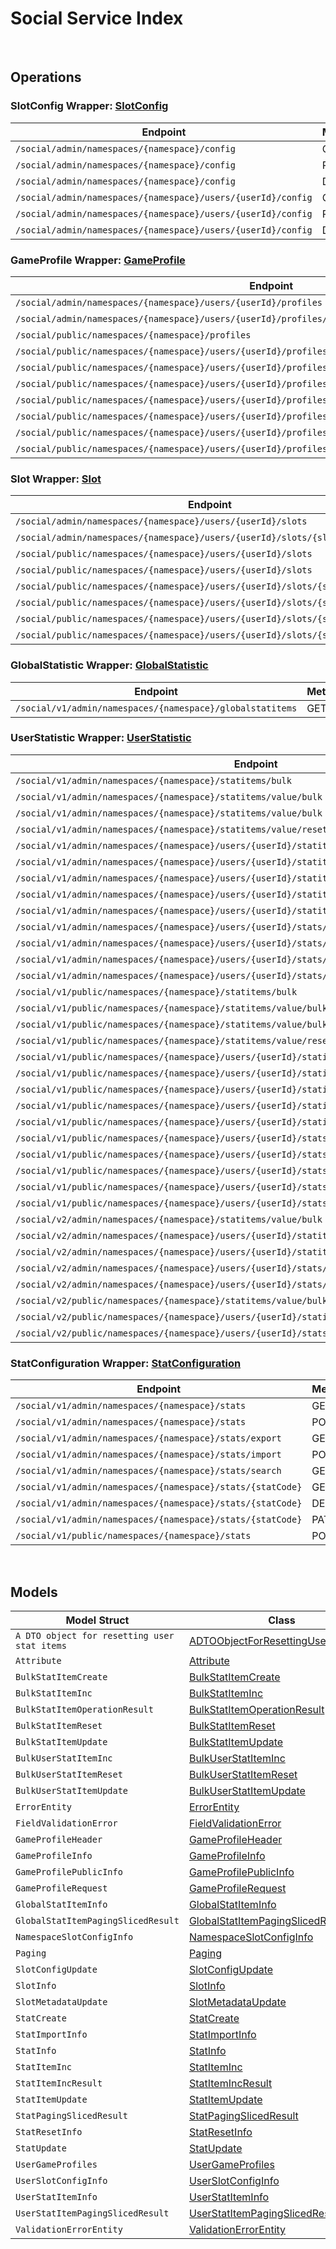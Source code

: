 # Social Service Index

&nbsp;

## Operations

### SlotConfig Wrapper:  [SlotConfig](../services-api/pkg/service/social/slotConfig.go)
| Endpoint | Method | ID | Class | Wrapper | Example |
|---|---|---|---|---|---|
| `/social/admin/namespaces/{namespace}/config` | GET | GetNamespaceSlotConfigShort | [GetNamespaceSlotConfigShort](../social-sdk/pkg/socialclient/slot_config/slot_config_client.go) | [GetNamespaceSlotConfigShort](../services-api/pkg/service/social/slotConfig.go) | [GetNamespaceSlotConfigShort](../samples/cli/cmd/social/slotConfig/getNamespaceSlotConfig.go) |
| `/social/admin/namespaces/{namespace}/config` | PUT | UpdateNamespaceSlotConfigShort | [UpdateNamespaceSlotConfigShort](../social-sdk/pkg/socialclient/slot_config/slot_config_client.go) | [UpdateNamespaceSlotConfigShort](../services-api/pkg/service/social/slotConfig.go) | [UpdateNamespaceSlotConfigShort](../samples/cli/cmd/social/slotConfig/updateNamespaceSlotConfig.go) |
| `/social/admin/namespaces/{namespace}/config` | DELETE | DeleteNamespaceSlotConfigShort | [DeleteNamespaceSlotConfigShort](../social-sdk/pkg/socialclient/slot_config/slot_config_client.go) | [DeleteNamespaceSlotConfigShort](../services-api/pkg/service/social/slotConfig.go) | [DeleteNamespaceSlotConfigShort](../samples/cli/cmd/social/slotConfig/deleteNamespaceSlotConfig.go) |
| `/social/admin/namespaces/{namespace}/users/{userId}/config` | GET | GetUserSlotConfigShort | [GetUserSlotConfigShort](../social-sdk/pkg/socialclient/slot_config/slot_config_client.go) | [GetUserSlotConfigShort](../services-api/pkg/service/social/slotConfig.go) | [GetUserSlotConfigShort](../samples/cli/cmd/social/slotConfig/getUserSlotConfig.go) |
| `/social/admin/namespaces/{namespace}/users/{userId}/config` | PUT | UpdateUserSlotConfigShort | [UpdateUserSlotConfigShort](../social-sdk/pkg/socialclient/slot_config/slot_config_client.go) | [UpdateUserSlotConfigShort](../services-api/pkg/service/social/slotConfig.go) | [UpdateUserSlotConfigShort](../samples/cli/cmd/social/slotConfig/updateUserSlotConfig.go) |
| `/social/admin/namespaces/{namespace}/users/{userId}/config` | DELETE | DeleteUserSlotConfigShort | [DeleteUserSlotConfigShort](../social-sdk/pkg/socialclient/slot_config/slot_config_client.go) | [DeleteUserSlotConfigShort](../services-api/pkg/service/social/slotConfig.go) | [DeleteUserSlotConfigShort](../samples/cli/cmd/social/slotConfig/deleteUserSlotConfig.go) |

### GameProfile Wrapper:  [GameProfile](../services-api/pkg/service/social/gameProfile.go)
| Endpoint | Method | ID | Class | Wrapper | Example |
|---|---|---|---|---|---|
| `/social/admin/namespaces/{namespace}/users/{userId}/profiles` | GET | GetUserProfilesShort | [GetUserProfilesShort](../social-sdk/pkg/socialclient/game_profile/game_profile_client.go) | [GetUserProfilesShort](../services-api/pkg/service/social/gameProfile.go) | [GetUserProfilesShort](../samples/cli/cmd/social/gameProfile/getUserProfiles.go) |
| `/social/admin/namespaces/{namespace}/users/{userId}/profiles/{profileId}` | GET | GetProfileShort | [GetProfileShort](../social-sdk/pkg/socialclient/game_profile/game_profile_client.go) | [GetProfileShort](../services-api/pkg/service/social/gameProfile.go) | [GetProfileShort](../samples/cli/cmd/social/gameProfile/getProfile.go) |
| `/social/public/namespaces/{namespace}/profiles` | GET | PublicGetUserGameProfilesShort | [PublicGetUserGameProfilesShort](../social-sdk/pkg/socialclient/game_profile/game_profile_client.go) | [PublicGetUserGameProfilesShort](../services-api/pkg/service/social/gameProfile.go) | [PublicGetUserGameProfilesShort](../samples/cli/cmd/social/gameProfile/publicGetUserGameProfiles.go) |
| `/social/public/namespaces/{namespace}/users/{userId}/profiles` | GET | PublicGetUserProfilesShort | [PublicGetUserProfilesShort](../social-sdk/pkg/socialclient/game_profile/game_profile_client.go) | [PublicGetUserProfilesShort](../services-api/pkg/service/social/gameProfile.go) | [PublicGetUserProfilesShort](../samples/cli/cmd/social/gameProfile/publicGetUserProfiles.go) |
| `/social/public/namespaces/{namespace}/users/{userId}/profiles` | POST | PublicCreateProfileShort | [PublicCreateProfileShort](../social-sdk/pkg/socialclient/game_profile/game_profile_client.go) | [PublicCreateProfileShort](../services-api/pkg/service/social/gameProfile.go) | [PublicCreateProfileShort](../samples/cli/cmd/social/gameProfile/publicCreateProfile.go) |
| `/social/public/namespaces/{namespace}/users/{userId}/profiles/{profileId}` | GET | PublicGetProfileShort | [PublicGetProfileShort](../social-sdk/pkg/socialclient/game_profile/game_profile_client.go) | [PublicGetProfileShort](../services-api/pkg/service/social/gameProfile.go) | [PublicGetProfileShort](../samples/cli/cmd/social/gameProfile/publicGetProfile.go) |
| `/social/public/namespaces/{namespace}/users/{userId}/profiles/{profileId}` | PUT | PublicUpdateProfileShort | [PublicUpdateProfileShort](../social-sdk/pkg/socialclient/game_profile/game_profile_client.go) | [PublicUpdateProfileShort](../services-api/pkg/service/social/gameProfile.go) | [PublicUpdateProfileShort](../samples/cli/cmd/social/gameProfile/publicUpdateProfile.go) |
| `/social/public/namespaces/{namespace}/users/{userId}/profiles/{profileId}` | DELETE | PublicDeleteProfileShort | [PublicDeleteProfileShort](../social-sdk/pkg/socialclient/game_profile/game_profile_client.go) | [PublicDeleteProfileShort](../services-api/pkg/service/social/gameProfile.go) | [PublicDeleteProfileShort](../samples/cli/cmd/social/gameProfile/publicDeleteProfile.go) |
| `/social/public/namespaces/{namespace}/users/{userId}/profiles/{profileId}/attributes/{attributeName}` | GET | PublicGetProfileAttributeShort | [PublicGetProfileAttributeShort](../social-sdk/pkg/socialclient/game_profile/game_profile_client.go) | [PublicGetProfileAttributeShort](../services-api/pkg/service/social/gameProfile.go) | [PublicGetProfileAttributeShort](../samples/cli/cmd/social/gameProfile/publicGetProfileAttribute.go) |
| `/social/public/namespaces/{namespace}/users/{userId}/profiles/{profileId}/attributes/{attributeName}` | PUT | PublicUpdateAttributeShort | [PublicUpdateAttributeShort](../social-sdk/pkg/socialclient/game_profile/game_profile_client.go) | [PublicUpdateAttributeShort](../services-api/pkg/service/social/gameProfile.go) | [PublicUpdateAttributeShort](../samples/cli/cmd/social/gameProfile/publicUpdateAttribute.go) |

### Slot Wrapper:  [Slot](../services-api/pkg/service/social/slot.go)
| Endpoint | Method | ID | Class | Wrapper | Example |
|---|---|---|---|---|---|
| `/social/admin/namespaces/{namespace}/users/{userId}/slots` | GET | GetUserNamespaceSlotsShort | [GetUserNamespaceSlotsShort](../social-sdk/pkg/socialclient/slot/slot_client.go) | [GetUserNamespaceSlotsShort](../services-api/pkg/service/social/slot.go) | [GetUserNamespaceSlotsShort](../samples/cli/cmd/social/slot/getUserNamespaceSlots.go) |
| `/social/admin/namespaces/{namespace}/users/{userId}/slots/{slotId}` | GET | GetSlotDataShort | [GetSlotDataShort](../social-sdk/pkg/socialclient/slot/slot_client.go) | [GetSlotDataShort](../services-api/pkg/service/social/slot.go) | [GetSlotDataShort](../samples/cli/cmd/social/slot/getSlotData.go) |
| `/social/public/namespaces/{namespace}/users/{userId}/slots` | GET | PublicGetUserNamespaceSlotsShort | [PublicGetUserNamespaceSlotsShort](../social-sdk/pkg/socialclient/slot/slot_client.go) | [PublicGetUserNamespaceSlotsShort](../services-api/pkg/service/social/slot.go) | [PublicGetUserNamespaceSlotsShort](../samples/cli/cmd/social/slot/publicGetUserNamespaceSlots.go) |
| `/social/public/namespaces/{namespace}/users/{userId}/slots` | POST | PublicCreateUserNamespaceSlotShort | [PublicCreateUserNamespaceSlotShort](../social-sdk/pkg/socialclient/slot/slot_client.go) | [PublicCreateUserNamespaceSlotShort](../services-api/pkg/service/social/slot.go) | [PublicCreateUserNamespaceSlotShort](../samples/cli/cmd/social/slot/publicCreateUserNamespaceSlot.go) |
| `/social/public/namespaces/{namespace}/users/{userId}/slots/{slotId}` | GET | PublicGetSlotDataShort | [PublicGetSlotDataShort](../social-sdk/pkg/socialclient/slot/slot_client.go) | [PublicGetSlotDataShort](../services-api/pkg/service/social/slot.go) | [PublicGetSlotDataShort](../samples/cli/cmd/social/slot/publicGetSlotData.go) |
| `/social/public/namespaces/{namespace}/users/{userId}/slots/{slotId}` | PUT | PublicUpdateUserNamespaceSlotShort | [PublicUpdateUserNamespaceSlotShort](../social-sdk/pkg/socialclient/slot/slot_client.go) | [PublicUpdateUserNamespaceSlotShort](../services-api/pkg/service/social/slot.go) | [PublicUpdateUserNamespaceSlotShort](../samples/cli/cmd/social/slot/publicUpdateUserNamespaceSlot.go) |
| `/social/public/namespaces/{namespace}/users/{userId}/slots/{slotId}` | DELETE | PublicDeleteUserNamespaceSlotShort | [PublicDeleteUserNamespaceSlotShort](../social-sdk/pkg/socialclient/slot/slot_client.go) | [PublicDeleteUserNamespaceSlotShort](../services-api/pkg/service/social/slot.go) | [PublicDeleteUserNamespaceSlotShort](../samples/cli/cmd/social/slot/publicDeleteUserNamespaceSlot.go) |
| `/social/public/namespaces/{namespace}/users/{userId}/slots/{slotId}/metadata` | PUT | PublicUpdateUserNamespaceSlotMetadataShort | [PublicUpdateUserNamespaceSlotMetadataShort](../social-sdk/pkg/socialclient/slot/slot_client.go) | [PublicUpdateUserNamespaceSlotMetadataShort](../services-api/pkg/service/social/slot.go) | [PublicUpdateUserNamespaceSlotMetadataShort](../samples/cli/cmd/social/slot/publicUpdateUserNamespaceSlotMetadata.go) |

### GlobalStatistic Wrapper:  [GlobalStatistic](../services-api/pkg/service/social/globalStatistic.go)
| Endpoint | Method | ID | Class | Wrapper | Example |
|---|---|---|---|---|---|
| `/social/v1/admin/namespaces/{namespace}/globalstatitems` | GET | GetGlobalStatItemsShort | [GetGlobalStatItemsShort](../social-sdk/pkg/socialclient/global_statistic/global_statistic_client.go) | [GetGlobalStatItemsShort](../services-api/pkg/service/social/globalStatistic.go) | [GetGlobalStatItemsShort](../samples/cli/cmd/social/globalStatistic/getGlobalStatItems.go) |

### UserStatistic Wrapper:  [UserStatistic](../services-api/pkg/service/social/userStatistic.go)
| Endpoint | Method | ID | Class | Wrapper | Example |
|---|---|---|---|---|---|
| `/social/v1/admin/namespaces/{namespace}/statitems/bulk` | GET | BulkFetchStatItemsShort | [BulkFetchStatItemsShort](../social-sdk/pkg/socialclient/user_statistic/user_statistic_client.go) | [BulkFetchStatItemsShort](../services-api/pkg/service/social/userStatistic.go) | [BulkFetchStatItemsShort](../samples/cli/cmd/social/userStatistic/bulkFetchStatItems.go) |
| `/social/v1/admin/namespaces/{namespace}/statitems/value/bulk` | PUT | BulkIncUserStatItemShort | [BulkIncUserStatItemShort](../social-sdk/pkg/socialclient/user_statistic/user_statistic_client.go) | [BulkIncUserStatItemShort](../services-api/pkg/service/social/userStatistic.go) | [BulkIncUserStatItemShort](../samples/cli/cmd/social/userStatistic/bulkIncUserStatItem.go) |
| `/social/v1/admin/namespaces/{namespace}/statitems/value/bulk` | PATCH | BulkIncUserStatItemValueShort | [BulkIncUserStatItemValueShort](../social-sdk/pkg/socialclient/user_statistic/user_statistic_client.go) | [BulkIncUserStatItemValueShort](../services-api/pkg/service/social/userStatistic.go) | [BulkIncUserStatItemValueShort](../samples/cli/cmd/social/userStatistic/bulkIncUserStatItemValue.go) |
| `/social/v1/admin/namespaces/{namespace}/statitems/value/reset/bulk` | PUT | BulkResetUserStatItemShort | [BulkResetUserStatItemShort](../social-sdk/pkg/socialclient/user_statistic/user_statistic_client.go) | [BulkResetUserStatItemShort](../services-api/pkg/service/social/userStatistic.go) | [BulkResetUserStatItemShort](../samples/cli/cmd/social/userStatistic/bulkResetUserStatItem.go) |
| `/social/v1/admin/namespaces/{namespace}/users/{userId}/statitems` | GET | GetUserStatItemsShort | [GetUserStatItemsShort](../social-sdk/pkg/socialclient/user_statistic/user_statistic_client.go) | [GetUserStatItemsShort](../services-api/pkg/service/social/userStatistic.go) | [GetUserStatItemsShort](../samples/cli/cmd/social/userStatistic/getUserStatItems.go) |
| `/social/v1/admin/namespaces/{namespace}/users/{userId}/statitems/bulk` | POST | BulkCreateUserStatItemsShort | [BulkCreateUserStatItemsShort](../social-sdk/pkg/socialclient/user_statistic/user_statistic_client.go) | [BulkCreateUserStatItemsShort](../services-api/pkg/service/social/userStatistic.go) | [BulkCreateUserStatItemsShort](../samples/cli/cmd/social/userStatistic/bulkCreateUserStatItems.go) |
| `/social/v1/admin/namespaces/{namespace}/users/{userId}/statitems/value/bulk` | PUT | BulkIncUserStatItem1Short | [BulkIncUserStatItem1Short](../social-sdk/pkg/socialclient/user_statistic/user_statistic_client.go) | [BulkIncUserStatItem1Short](../services-api/pkg/service/social/userStatistic.go) | [BulkIncUserStatItem1Short](../samples/cli/cmd/social/userStatistic/bulkIncUserStatItem1.go) |
| `/social/v1/admin/namespaces/{namespace}/users/{userId}/statitems/value/bulk` | PATCH | BulkIncUserStatItemValue1Short | [BulkIncUserStatItemValue1Short](../social-sdk/pkg/socialclient/user_statistic/user_statistic_client.go) | [BulkIncUserStatItemValue1Short](../services-api/pkg/service/social/userStatistic.go) | [BulkIncUserStatItemValue1Short](../samples/cli/cmd/social/userStatistic/bulkIncUserStatItemValue1.go) |
| `/social/v1/admin/namespaces/{namespace}/users/{userId}/statitems/value/reset/bulk` | PUT | BulkResetUserStatItem1Short | [BulkResetUserStatItem1Short](../social-sdk/pkg/socialclient/user_statistic/user_statistic_client.go) | [BulkResetUserStatItem1Short](../services-api/pkg/service/social/userStatistic.go) | [BulkResetUserStatItem1Short](../samples/cli/cmd/social/userStatistic/bulkResetUserStatItem1.go) |
| `/social/v1/admin/namespaces/{namespace}/users/{userId}/stats/{statCode}/statitems` | POST | CreateUserStatItemShort | [CreateUserStatItemShort](../social-sdk/pkg/socialclient/user_statistic/user_statistic_client.go) | [CreateUserStatItemShort](../services-api/pkg/service/social/userStatistic.go) | [CreateUserStatItemShort](../samples/cli/cmd/social/userStatistic/createUserStatItem.go) |
| `/social/v1/admin/namespaces/{namespace}/users/{userId}/stats/{statCode}/statitems` | DELETE | DeleteUserStatItemsShort | [DeleteUserStatItemsShort](../social-sdk/pkg/socialclient/user_statistic/user_statistic_client.go) | [DeleteUserStatItemsShort](../services-api/pkg/service/social/userStatistic.go) | [DeleteUserStatItemsShort](../samples/cli/cmd/social/userStatistic/deleteUserStatItems.go) |
| `/social/v1/admin/namespaces/{namespace}/users/{userId}/stats/{statCode}/statitems/value` | PATCH | IncUserStatItemValueShort | [IncUserStatItemValueShort](../social-sdk/pkg/socialclient/user_statistic/user_statistic_client.go) | [IncUserStatItemValueShort](../services-api/pkg/service/social/userStatistic.go) | [IncUserStatItemValueShort](../samples/cli/cmd/social/userStatistic/incUserStatItemValue.go) |
| `/social/v1/admin/namespaces/{namespace}/users/{userId}/stats/{statCode}/statitems/value/reset` | PUT | ResetUserStatItemValueShort | [ResetUserStatItemValueShort](../social-sdk/pkg/socialclient/user_statistic/user_statistic_client.go) | [ResetUserStatItemValueShort](../services-api/pkg/service/social/userStatistic.go) | [ResetUserStatItemValueShort](../samples/cli/cmd/social/userStatistic/resetUserStatItemValue.go) |
| `/social/v1/public/namespaces/{namespace}/statitems/bulk` | GET | BulkFetchStatItems1Short | [BulkFetchStatItems1Short](../social-sdk/pkg/socialclient/user_statistic/user_statistic_client.go) | [BulkFetchStatItems1Short](../services-api/pkg/service/social/userStatistic.go) | [BulkFetchStatItems1Short](../samples/cli/cmd/social/userStatistic/bulkFetchStatItems1.go) |
| `/social/v1/public/namespaces/{namespace}/statitems/value/bulk` | PUT | PublicBulkIncUserStatItemShort | [PublicBulkIncUserStatItemShort](../social-sdk/pkg/socialclient/user_statistic/user_statistic_client.go) | [PublicBulkIncUserStatItemShort](../services-api/pkg/service/social/userStatistic.go) | [PublicBulkIncUserStatItemShort](../samples/cli/cmd/social/userStatistic/publicBulkIncUserStatItem.go) |
| `/social/v1/public/namespaces/{namespace}/statitems/value/bulk` | PATCH | PublicBulkIncUserStatItemValueShort | [PublicBulkIncUserStatItemValueShort](../social-sdk/pkg/socialclient/user_statistic/user_statistic_client.go) | [PublicBulkIncUserStatItemValueShort](../services-api/pkg/service/social/userStatistic.go) | [PublicBulkIncUserStatItemValueShort](../samples/cli/cmd/social/userStatistic/publicBulkIncUserStatItemValue.go) |
| `/social/v1/public/namespaces/{namespace}/statitems/value/reset/bulk` | PUT | BulkResetUserStatItem2Short | [BulkResetUserStatItem2Short](../social-sdk/pkg/socialclient/user_statistic/user_statistic_client.go) | [BulkResetUserStatItem2Short](../services-api/pkg/service/social/userStatistic.go) | [BulkResetUserStatItem2Short](../samples/cli/cmd/social/userStatistic/bulkResetUserStatItem2.go) |
| `/social/v1/public/namespaces/{namespace}/users/{userId}/statitems` | GET | PublicQueryUserStatItemsShort | [PublicQueryUserStatItemsShort](../social-sdk/pkg/socialclient/user_statistic/user_statistic_client.go) | [PublicQueryUserStatItemsShort](../services-api/pkg/service/social/userStatistic.go) | [PublicQueryUserStatItemsShort](../samples/cli/cmd/social/userStatistic/publicQueryUserStatItems.go) |
| `/social/v1/public/namespaces/{namespace}/users/{userId}/statitems/bulk` | POST | PublicBulkCreateUserStatItemsShort | [PublicBulkCreateUserStatItemsShort](../social-sdk/pkg/socialclient/user_statistic/user_statistic_client.go) | [PublicBulkCreateUserStatItemsShort](../services-api/pkg/service/social/userStatistic.go) | [PublicBulkCreateUserStatItemsShort](../samples/cli/cmd/social/userStatistic/publicBulkCreateUserStatItems.go) |
| `/social/v1/public/namespaces/{namespace}/users/{userId}/statitems/value/bulk` | PUT | PublicBulkIncUserStatItem1Short | [PublicBulkIncUserStatItem1Short](../social-sdk/pkg/socialclient/user_statistic/user_statistic_client.go) | [PublicBulkIncUserStatItem1Short](../services-api/pkg/service/social/userStatistic.go) | [PublicBulkIncUserStatItem1Short](../samples/cli/cmd/social/userStatistic/publicBulkIncUserStatItem1.go) |
| `/social/v1/public/namespaces/{namespace}/users/{userId}/statitems/value/bulk` | PATCH | BulkIncUserStatItemValue2Short | [BulkIncUserStatItemValue2Short](../social-sdk/pkg/socialclient/user_statistic/user_statistic_client.go) | [BulkIncUserStatItemValue2Short](../services-api/pkg/service/social/userStatistic.go) | [BulkIncUserStatItemValue2Short](../samples/cli/cmd/social/userStatistic/bulkIncUserStatItemValue2.go) |
| `/social/v1/public/namespaces/{namespace}/users/{userId}/statitems/value/reset/bulk` | PUT | BulkResetUserStatItem3Short | [BulkResetUserStatItem3Short](../social-sdk/pkg/socialclient/user_statistic/user_statistic_client.go) | [BulkResetUserStatItem3Short](../services-api/pkg/service/social/userStatistic.go) | [BulkResetUserStatItem3Short](../samples/cli/cmd/social/userStatistic/bulkResetUserStatItem3.go) |
| `/social/v1/public/namespaces/{namespace}/users/{userId}/stats/{statCode}/statitems` | POST | PublicCreateUserStatItemShort | [PublicCreateUserStatItemShort](../social-sdk/pkg/socialclient/user_statistic/user_statistic_client.go) | [PublicCreateUserStatItemShort](../services-api/pkg/service/social/userStatistic.go) | [PublicCreateUserStatItemShort](../samples/cli/cmd/social/userStatistic/publicCreateUserStatItem.go) |
| `/social/v1/public/namespaces/{namespace}/users/{userId}/stats/{statCode}/statitems` | DELETE | DeleteUserStatItems1Short | [DeleteUserStatItems1Short](../social-sdk/pkg/socialclient/user_statistic/user_statistic_client.go) | [DeleteUserStatItems1Short](../services-api/pkg/service/social/userStatistic.go) | [DeleteUserStatItems1Short](../samples/cli/cmd/social/userStatistic/deleteUserStatItems1.go) |
| `/social/v1/public/namespaces/{namespace}/users/{userId}/stats/{statCode}/statitems/value` | PUT | PublicIncUserStatItemShort | [PublicIncUserStatItemShort](../social-sdk/pkg/socialclient/user_statistic/user_statistic_client.go) | [PublicIncUserStatItemShort](../services-api/pkg/service/social/userStatistic.go) | [PublicIncUserStatItemShort](../samples/cli/cmd/social/userStatistic/publicIncUserStatItem.go) |
| `/social/v1/public/namespaces/{namespace}/users/{userId}/stats/{statCode}/statitems/value` | PATCH | PublicIncUserStatItemValueShort | [PublicIncUserStatItemValueShort](../social-sdk/pkg/socialclient/user_statistic/user_statistic_client.go) | [PublicIncUserStatItemValueShort](../services-api/pkg/service/social/userStatistic.go) | [PublicIncUserStatItemValueShort](../samples/cli/cmd/social/userStatistic/publicIncUserStatItemValue.go) |
| `/social/v1/public/namespaces/{namespace}/users/{userId}/stats/{statCode}/statitems/value/reset` | PUT | ResetUserStatItemValue1Short | [ResetUserStatItemValue1Short](../social-sdk/pkg/socialclient/user_statistic/user_statistic_client.go) | [ResetUserStatItemValue1Short](../services-api/pkg/service/social/userStatistic.go) | [ResetUserStatItemValue1Short](../samples/cli/cmd/social/userStatistic/resetUserStatItemValue1.go) |
| `/social/v2/admin/namespaces/{namespace}/statitems/value/bulk` | PUT | BulkUpdateUserStatItemV2Short | [BulkUpdateUserStatItemV2Short](../social-sdk/pkg/socialclient/user_statistic/user_statistic_client.go) | [BulkUpdateUserStatItemV2Short](../services-api/pkg/service/social/userStatistic.go) | [BulkUpdateUserStatItemV2Short](../samples/cli/cmd/social/userStatistic/bulkUpdateUserStatItemV2.go) |
| `/social/v2/admin/namespaces/{namespace}/users/{userId}/statitems/value/bulk` | PUT | BulkUpdateUserStatItemShort | [BulkUpdateUserStatItemShort](../social-sdk/pkg/socialclient/user_statistic/user_statistic_client.go) | [BulkUpdateUserStatItemShort](../services-api/pkg/service/social/userStatistic.go) | [BulkUpdateUserStatItemShort](../samples/cli/cmd/social/userStatistic/bulkUpdateUserStatItem.go) |
| `/social/v2/admin/namespaces/{namespace}/users/{userId}/statitems/value/reset/bulk` | PUT | BulkResetUserStatItemValuesShort | [BulkResetUserStatItemValuesShort](../social-sdk/pkg/socialclient/user_statistic/user_statistic_client.go) | [BulkResetUserStatItemValuesShort](../services-api/pkg/service/social/userStatistic.go) | [BulkResetUserStatItemValuesShort](../samples/cli/cmd/social/userStatistic/bulkResetUserStatItemValues.go) |
| `/social/v2/admin/namespaces/{namespace}/users/{userId}/stats/{statCode}/statitems` | DELETE | DeleteUserStatItems2Short | [DeleteUserStatItems2Short](../social-sdk/pkg/socialclient/user_statistic/user_statistic_client.go) | [DeleteUserStatItems2Short](../services-api/pkg/service/social/userStatistic.go) | [DeleteUserStatItems2Short](../samples/cli/cmd/social/userStatistic/deleteUserStatItems2.go) |
| `/social/v2/admin/namespaces/{namespace}/users/{userId}/stats/{statCode}/statitems/value` | PUT | UpdateUserStatItemValueShort | [UpdateUserStatItemValueShort](../social-sdk/pkg/socialclient/user_statistic/user_statistic_client.go) | [UpdateUserStatItemValueShort](../services-api/pkg/service/social/userStatistic.go) | [UpdateUserStatItemValueShort](../samples/cli/cmd/social/userStatistic/updateUserStatItemValue.go) |
| `/social/v2/public/namespaces/{namespace}/statitems/value/bulk` | PUT | BulkUpdateUserStatItem1Short | [BulkUpdateUserStatItem1Short](../social-sdk/pkg/socialclient/user_statistic/user_statistic_client.go) | [BulkUpdateUserStatItem1Short](../services-api/pkg/service/social/userStatistic.go) | [BulkUpdateUserStatItem1Short](../samples/cli/cmd/social/userStatistic/bulkUpdateUserStatItem1.go) |
| `/social/v2/public/namespaces/{namespace}/users/{userId}/statitems/value/bulk` | PUT | BulkUpdateUserStatItem2Short | [BulkUpdateUserStatItem2Short](../social-sdk/pkg/socialclient/user_statistic/user_statistic_client.go) | [BulkUpdateUserStatItem2Short](../services-api/pkg/service/social/userStatistic.go) | [BulkUpdateUserStatItem2Short](../samples/cli/cmd/social/userStatistic/bulkUpdateUserStatItem2.go) |
| `/social/v2/public/namespaces/{namespace}/users/{userId}/stats/{statCode}/statitems/value` | PUT | UpdateUserStatItemValue1Short | [UpdateUserStatItemValue1Short](../social-sdk/pkg/socialclient/user_statistic/user_statistic_client.go) | [UpdateUserStatItemValue1Short](../services-api/pkg/service/social/userStatistic.go) | [UpdateUserStatItemValue1Short](../samples/cli/cmd/social/userStatistic/updateUserStatItemValue1.go) |

### StatConfiguration Wrapper:  [StatConfiguration](../services-api/pkg/service/social/statConfiguration.go)
| Endpoint | Method | ID | Class | Wrapper | Example |
|---|---|---|---|---|---|
| `/social/v1/admin/namespaces/{namespace}/stats` | GET | GetStatsShort | [GetStatsShort](../social-sdk/pkg/socialclient/stat_configuration/stat_configuration_client.go) | [GetStatsShort](../services-api/pkg/service/social/statConfiguration.go) | [GetStatsShort](../samples/cli/cmd/social/statConfiguration/getStats.go) |
| `/social/v1/admin/namespaces/{namespace}/stats` | POST | CreateStatShort | [CreateStatShort](../social-sdk/pkg/socialclient/stat_configuration/stat_configuration_client.go) | [CreateStatShort](../services-api/pkg/service/social/statConfiguration.go) | [CreateStatShort](../samples/cli/cmd/social/statConfiguration/createStat.go) |
| `/social/v1/admin/namespaces/{namespace}/stats/export` | GET | ExportStatsShort | [ExportStatsShort](../social-sdk/pkg/socialclient/stat_configuration/stat_configuration_client.go) | [ExportStatsShort](../services-api/pkg/service/social/statConfiguration.go) | [ExportStatsShort](../samples/cli/cmd/social/statConfiguration/exportStats.go) |
| `/social/v1/admin/namespaces/{namespace}/stats/import` | POST | ImportStatsShort | [ImportStatsShort](../social-sdk/pkg/socialclient/stat_configuration/stat_configuration_client.go) | [ImportStatsShort](../services-api/pkg/service/social/statConfiguration.go) | [ImportStatsShort](../samples/cli/cmd/social/statConfiguration/importStats.go) |
| `/social/v1/admin/namespaces/{namespace}/stats/search` | GET | QueryStatsShort | [QueryStatsShort](../social-sdk/pkg/socialclient/stat_configuration/stat_configuration_client.go) | [QueryStatsShort](../services-api/pkg/service/social/statConfiguration.go) | [QueryStatsShort](../samples/cli/cmd/social/statConfiguration/queryStats.go) |
| `/social/v1/admin/namespaces/{namespace}/stats/{statCode}` | GET | GetStatShort | [GetStatShort](../social-sdk/pkg/socialclient/stat_configuration/stat_configuration_client.go) | [GetStatShort](../services-api/pkg/service/social/statConfiguration.go) | [GetStatShort](../samples/cli/cmd/social/statConfiguration/getStat.go) |
| `/social/v1/admin/namespaces/{namespace}/stats/{statCode}` | DELETE | DeleteStatShort | [DeleteStatShort](../social-sdk/pkg/socialclient/stat_configuration/stat_configuration_client.go) | [DeleteStatShort](../services-api/pkg/service/social/statConfiguration.go) | [DeleteStatShort](../samples/cli/cmd/social/statConfiguration/deleteStat.go) |
| `/social/v1/admin/namespaces/{namespace}/stats/{statCode}` | PATCH | UpdateStatShort | [UpdateStatShort](../social-sdk/pkg/socialclient/stat_configuration/stat_configuration_client.go) | [UpdateStatShort](../services-api/pkg/service/social/statConfiguration.go) | [UpdateStatShort](../samples/cli/cmd/social/statConfiguration/updateStat.go) |
| `/social/v1/public/namespaces/{namespace}/stats` | POST | CreateStat1Short | [CreateStat1Short](../social-sdk/pkg/socialclient/stat_configuration/stat_configuration_client.go) | [CreateStat1Short](../services-api/pkg/service/social/statConfiguration.go) | [CreateStat1Short](../samples/cli/cmd/social/statConfiguration/createStat1.go) |


&nbsp;  

## Models

| Model Struct | Class |
|---|---|
| `A DTO object for resetting user stat items` | [ADTOObjectForResettingUserStatItems ](../social-sdk/pkg/socialclientmodels/a_dto_object_for_resetting_user_stat_items.go) |
| `Attribute` | [Attribute ](../social-sdk/pkg/socialclientmodels/attribute.go) |
| `BulkStatItemCreate` | [BulkStatItemCreate ](../social-sdk/pkg/socialclientmodels/bulk_stat_item_create.go) |
| `BulkStatItemInc` | [BulkStatItemInc ](../social-sdk/pkg/socialclientmodels/bulk_stat_item_inc.go) |
| `BulkStatItemOperationResult` | [BulkStatItemOperationResult ](../social-sdk/pkg/socialclientmodels/bulk_stat_item_operation_result.go) |
| `BulkStatItemReset` | [BulkStatItemReset ](../social-sdk/pkg/socialclientmodels/bulk_stat_item_reset.go) |
| `BulkStatItemUpdate` | [BulkStatItemUpdate ](../social-sdk/pkg/socialclientmodels/bulk_stat_item_update.go) |
| `BulkUserStatItemInc` | [BulkUserStatItemInc ](../social-sdk/pkg/socialclientmodels/bulk_user_stat_item_inc.go) |
| `BulkUserStatItemReset` | [BulkUserStatItemReset ](../social-sdk/pkg/socialclientmodels/bulk_user_stat_item_reset.go) |
| `BulkUserStatItemUpdate` | [BulkUserStatItemUpdate ](../social-sdk/pkg/socialclientmodels/bulk_user_stat_item_update.go) |
| `ErrorEntity` | [ErrorEntity ](../social-sdk/pkg/socialclientmodels/error_entity.go) |
| `FieldValidationError` | [FieldValidationError ](../social-sdk/pkg/socialclientmodels/field_validation_error.go) |
| `GameProfileHeader` | [GameProfileHeader ](../social-sdk/pkg/socialclientmodels/game_profile_header.go) |
| `GameProfileInfo` | [GameProfileInfo ](../social-sdk/pkg/socialclientmodels/game_profile_info.go) |
| `GameProfilePublicInfo` | [GameProfilePublicInfo ](../social-sdk/pkg/socialclientmodels/game_profile_public_info.go) |
| `GameProfileRequest` | [GameProfileRequest ](../social-sdk/pkg/socialclientmodels/game_profile_request.go) |
| `GlobalStatItemInfo` | [GlobalStatItemInfo ](../social-sdk/pkg/socialclientmodels/global_stat_item_info.go) |
| `GlobalStatItemPagingSlicedResult` | [GlobalStatItemPagingSlicedResult ](../social-sdk/pkg/socialclientmodels/global_stat_item_paging_sliced_result.go) |
| `NamespaceSlotConfigInfo` | [NamespaceSlotConfigInfo ](../social-sdk/pkg/socialclientmodels/namespace_slot_config_info.go) |
| `Paging` | [Paging ](../social-sdk/pkg/socialclientmodels/paging.go) |
| `SlotConfigUpdate` | [SlotConfigUpdate ](../social-sdk/pkg/socialclientmodels/slot_config_update.go) |
| `SlotInfo` | [SlotInfo ](../social-sdk/pkg/socialclientmodels/slot_info.go) |
| `SlotMetadataUpdate` | [SlotMetadataUpdate ](../social-sdk/pkg/socialclientmodels/slot_metadata_update.go) |
| `StatCreate` | [StatCreate ](../social-sdk/pkg/socialclientmodels/stat_create.go) |
| `StatImportInfo` | [StatImportInfo ](../social-sdk/pkg/socialclientmodels/stat_import_info.go) |
| `StatInfo` | [StatInfo ](../social-sdk/pkg/socialclientmodels/stat_info.go) |
| `StatItemInc` | [StatItemInc ](../social-sdk/pkg/socialclientmodels/stat_item_inc.go) |
| `StatItemIncResult` | [StatItemIncResult ](../social-sdk/pkg/socialclientmodels/stat_item_inc_result.go) |
| `StatItemUpdate` | [StatItemUpdate ](../social-sdk/pkg/socialclientmodels/stat_item_update.go) |
| `StatPagingSlicedResult` | [StatPagingSlicedResult ](../social-sdk/pkg/socialclientmodels/stat_paging_sliced_result.go) |
| `StatResetInfo` | [StatResetInfo ](../social-sdk/pkg/socialclientmodels/stat_reset_info.go) |
| `StatUpdate` | [StatUpdate ](../social-sdk/pkg/socialclientmodels/stat_update.go) |
| `UserGameProfiles` | [UserGameProfiles ](../social-sdk/pkg/socialclientmodels/user_game_profiles.go) |
| `UserSlotConfigInfo` | [UserSlotConfigInfo ](../social-sdk/pkg/socialclientmodels/user_slot_config_info.go) |
| `UserStatItemInfo` | [UserStatItemInfo ](../social-sdk/pkg/socialclientmodels/user_stat_item_info.go) |
| `UserStatItemPagingSlicedResult` | [UserStatItemPagingSlicedResult ](../social-sdk/pkg/socialclientmodels/user_stat_item_paging_sliced_result.go) |
| `ValidationErrorEntity` | [ValidationErrorEntity ](../social-sdk/pkg/socialclientmodels/validation_error_entity.go) |
